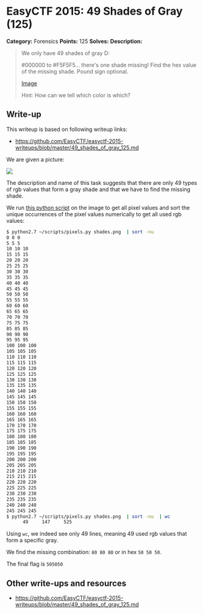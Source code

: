 # EasyCTF 2015: 49 Shades of Gray (125)

**Category:** Forensics
**Points:** 125
**Solves:** 
**Description:**

> We only have 49 shades of gray D:
> 
> 
> \#000000 to \#F5F5F5... there's one shade missing! Find the hex value of the missing shade. Pound sign optional.
> 
> 
> [Image](https://github.com/EasyCTF/easyctf-2015-writeups/blob/master/files/shades.png)
> 
> 
> Hint: How can we tell which color is which?


## Write-up

This writeup is based on following writeup links:

* <https://github.com/EasyCTF/easyctf-2015-writeups/blob/master/49_shades_of_gray_125.md>

We are given a picture:

![](https://github.com/EasyCTF/easyctf-2015-writeups/blob/master/files/shades.png)

The description and name of this task suggests that there are only 49 types of rgb values that form a gray shade and that we have to find the missing shade.

We run [this python script](pixels.py) on the image to get all pixel values and sort the unique occurrences of the pixel values numerically to get all used rgb values:

```bash
$ python2.7 ~/scripts/pixels.py shades.png  | sort -nu 
0 0 0
5 5 5
10 10 10
15 15 15
20 20 20
25 25 25
30 30 30
35 35 35
40 40 40
45 45 45
50 50 50
55 55 55
60 60 60
65 65 65
70 70 70
75 75 75
85 85 85
90 90 90
95 95 95
100 100 100
105 105 105
110 110 110
115 115 115
120 120 120
125 125 125
130 130 130
135 135 135
140 140 140
145 145 145
150 150 150
155 155 155
160 160 160
165 165 165
170 170 170
175 175 175
180 180 180
185 185 185
190 190 190
195 195 195
200 200 200
205 205 205
210 210 210
215 215 215
220 220 220
225 225 225
230 230 230
235 235 235
240 240 240
245 245 245
$ python2.7 ~/scripts/pixels.py shades.png  | sort -nu  | wc
      49     147     525
```

Using `wc`, we indeed see only 49 lines, meaning 49 used rgb values that form a specific gray.

We find the missing combination: `80 80 80` or in hex `50 50 50`.

The final flag is `505050`

## Other write-ups and resources

* <https://github.com/EasyCTF/easyctf-2015-writeups/blob/master/49_shades_of_gray_125.md>
